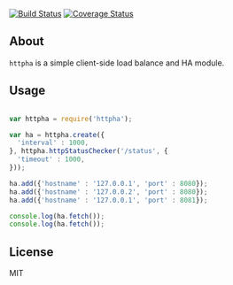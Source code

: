 [![Build Status](https://secure.travis-ci.org/aleafs/httpha.png?branch=master)](http://travis-ci.org/aleafs/httpha)
[![Coverage Status](https://coveralls.io/repos/aleafs/httpha/badge.png)](https://coveralls.io/r/aleafs/httpha)

## About

`httpha` is a simple client-side load balance and HA module.

## Usage

```javascript

var httpha = require('httpha');

var ha = httpha.create({
  'interval' : 1000,
}, httpha.httpStatusChecker('/status', {
  'timeout' : 1000,
}));

ha.add({'hostname' : '127.0.0.1', 'port' : 8080});
ha.add({'hostname' : '127.0.0.2', 'port' : 8080});
ha.add({'hostname' : '127.0.0.1', 'port' : 8081});

console.log(ha.fetch());
console.log(ha.fetch());

```

## License

MIT

